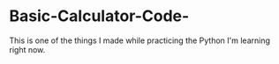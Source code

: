 # Basic-Calculator-Code-
This is one of the things I made while practicing the Python I'm learning right now. 
